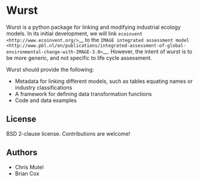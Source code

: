 # Wurst

Wurst is a python package for linking and modifying industrial ecology models. In its initial development, we will link `ecoinvent <http://www.ecoinvent.org/>`__ to the `IMAGE integrated assessment model <http://www.pbl.nl/en/publications/integrated-assessment-of-global-environmental-change-with-IMAGE-3.0>`__. However, the intent of wurst is to be more generic, and not specific to life cycle assessment.

Wurst should provide the following:

* Metadata for linking different models, such as tables equating names or industry classifications
* A framework for defining data transformation functions
* Code and data examples

## License

BSD 2-clause license. Contributions are welcome!

## Authors

* Chris Mutel
* Brian Cox
